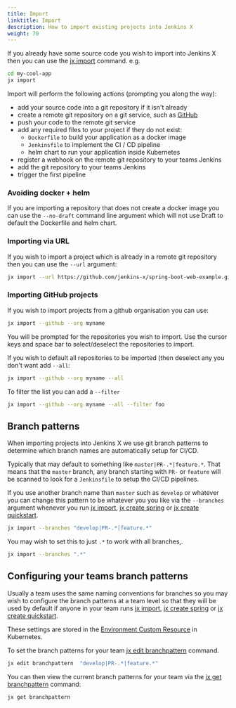 ```yaml
---
title: Import
linktitle: Import
description: How to import existing projects into Jenkins X
weight: 70
---
```


If you already have some source code you wish to import into Jenkins X then you can use the [jx import](/commands/jx_import/) command. e.g.

```sh
cd my-cool-app
jx import
```

Import will perform the following actions (prompting you along the way):

* add your source code into a git repository if it isn't already
* create a remote git repository on a git service, such as [GitHub](https://github.com)
* push your code to the remote git service
* add any required files to your project if they do not exist:
  * `Dockerfile` to build your application as a docker image
  * `Jenkinsfile` to implement the CI / CD pipeline
  * helm chart to run your application inside Kubernetes
* register a webhook on the remote git repository to your teams Jenkins
* add the git repository to your teams Jenkins
* trigger the first pipeline

### Avoiding docker + helm

If you are importing a repository that does not create a docker image you can use the `--no-draft` command line argument which will not use Draft to default the Dockerfile and helm chart.


### Importing via URL

If you wish to import a project which is already in a remote git repository then you can use the `--url`  argument:

```sh
jx import --url https://github.com/jenkins-x/spring-boot-web-example.git
```

### Importing GitHub projects

If you wish to import projects from a github organisation you can use:

```sh
jx import --github --org myname
```

You will be prompted for the repositories you wish to import. Use the cursor keys and space bar to select/deselect the repositories to import.

If you wish to default all repositories to be imported (then deselect any you don't want add `--all`:

```sh
jx import --github --org myname --all
```

To filter the list you can add a `--filter`

```sh
jx import --github --org myname --all --filter foo
```

## Branch patterns

When importing projects into Jenkins X we use git branch patterns to determine which branch names are automatically setup for CI/CD.

Typically that may default to something like `master|PR-.*|feature.*`. That means that the `master` branch, any branch starting with `PR-` or `feature` will be scanned to look for a `Jenkinsfile` to setup the CI/CD pipelines.

If you use another branch name than `master` such as `develop` or whatever you can change this pattern to be whatever you you like via the `--branches` argument whenever you run [jx import](/commands/jx_import/), [jx create spring](/commands/jx_create_spring/) or [jx create quickstart](/commands/jx_create_quickstart/).


```sh
jx import --branches "develop|PR-.*|feature.*"
```

You may wish to set this to just `.*` to work with all branches,.

```sh
jx import --branches ".*"
```

## Configuring your teams branch patterns

Usually a team uses the same naming conventions for branches so you may wish to configure the branch patterns at a team level so that they will be used by default if anyone in your team runs [jx import](/commands/jx_import/), [jx create spring](/commands/jx_create_spring/) or [jx create quickstart](/commands/jx_create_quickstart/).

These settings are stored in the [Environment Custom Resource](/docs/reference/components/custom-resources/) in Kubernetes.

To set the branch patterns for your team  [jx edit branchpattern](/commands/jx_edit_branchpattern/) command.

```sh
jx edit branchpattern  "develop|PR-.*|feature.*"
```
You can then view the current branch patterns for your team via the [jx get branchpattern](/commands/jx_get_branchpattern/) command:

```sh
jx get branchpattern
```
